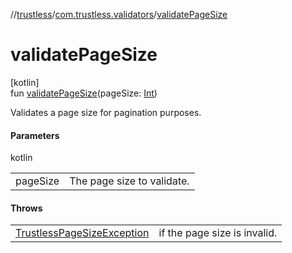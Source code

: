 //[trustless](../../index.md)/[com.trustless.validators](index.md)/[validatePageSize](validate-page-size.md)

# validatePageSize

[kotlin]\
fun [validatePageSize](validate-page-size.md)(pageSize: [Int](https://kotlinlang.org/api/latest/jvm/stdlib/kotlin/-int/index.html))

Validates a page size for pagination purposes.

#### Parameters

kotlin

| | |
|---|---|
| pageSize | The page size to validate. |

#### Throws

| | |
|---|---|
| [TrustlessPageSizeException](../com.trustless.exceptions/-trustless-page-size-exception/index.md) | if the page size is invalid. |
